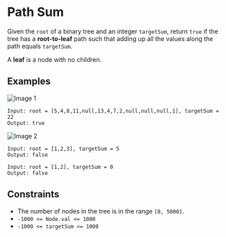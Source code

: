 # Path Sum
Given the `root` of a binary tree and an integer `targetSum`, return `true` if the tree has a <b>root-to-leaf</b> path such that adding up all the values along the path equals `targetSum`.

A <b>leaf</b> is a node with no children.

 

## Examples
![Image 1](https://user-images.githubusercontent.com/66882470/133070840-1d89de73-5a97-4b38-a3ca-f0445c559493.jpg)
```
Input: root = [5,4,8,11,null,13,4,7,2,null,null,null,1], targetSum = 22
Output: true
```
![Image 2](https://user-images.githubusercontent.com/66882470/133070904-302ef7aa-6943-42af-8101-603f9b688299.jpg)
```
Input: root = [1,2,3], targetSum = 5
Output: false
```
```
Input: root = [1,2], targetSum = 0
Output: false
```

## Constraints
* The number of nodes in the tree is in the range `[0, 5000]`.
* `-1000 <= Node.val <= 1000`
* `-1000 <= targetSum <= 1000`
